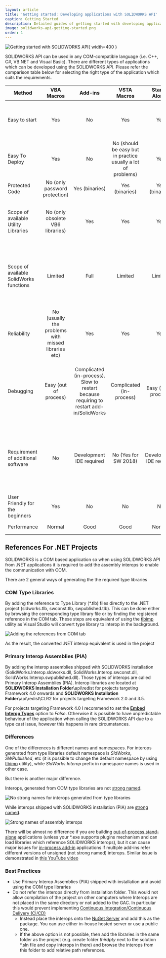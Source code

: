 ```yaml
---
layout: article
title: 'Getting started: Developing applications with SOLIDWORKS API'
caption: Getting Started
description: Detailed guides of getting started with developing applications for SOLIDWORKS via API
image: solidworks-api-getting-started.png
order: 1
---
```

![Getting started with SOLIDWORKS API](solidworks-api-getting-started.png){ width=400 }

SOLIDWORKS API can be used in any COM-compatible language (i.e. C++, C#, VB.NET and Visual Basic). There are different types of applications which can be developed using the SOLIDWORKS API. Please refer the comparison table below for selecting the right type of the application which suits the requirements.

|Method|VBA Macros|Add-ins|VSTA Macros|Stand-Alones|Scripts|Comments|
|------|:--------:|:-----:|:---------:|:----------:|:-----:|--------|
|Easy to start|Yes|No|Yes|Yes|Yes|Average time spent for a not experienced user to start a solution|
|Easy To Deploy|Yes|No|No (should be easy but in practice usually a lot of problems)|Yes|Yes|Time spent to make your software work on another machines|
|Protected Code|No (only password protection)|Yes (binaries)|Yes (binaries)|Yes (binaries)|No|A ways to IP protect your code|
|Scope of available Utility Libraries|No (only obsolete VB6 libraries)|Yes|Yes|Yes|No|Availability of utility functions for working with Databases, Files, XML etc.|
|Scope of available SolidWorks functions|Limited|Full|Limited|Limited|Limited|Some interfaces will only operate within the add-in such as the ones from SWPublished library|
|Reliability|No (usually the problems with missed libraries etc)|Yes|Yes|Yes|No|How much the solution is reliable across the SoldiWorks versions and PC workstations.|
|Debugging|Easy (out of process)|Complicated (in-process). Slow to restart because requiring to restart add-in/SolidWorks|Complicated (in-process)|Easy (out of process)|No|For in-process applications it is not possible to see and change SolidWorks at runtime from UI.|
|Requirement of additional software|No|Development IDE required|No (Yes for SW 2018)|Development IDE required|No|Development IDE usually consist of code text editor and compiler (e.g Visual Studio, Eclipse, CBuilder etc.)|
|User Friendly for the beginners|Yes|No|No|No|No||
|Performance|Normal|Good|Good|Normal|Normal|Operating performance|

## References For .NET Projects

SOLIDWORKS is a COM based application so when using SOLIDWORKS API from .NET applications it is required to add the assembly interops to enable the communication with COM.

There are 2 general ways of generating the the required type libraries

### COM Type Libraries

By adding the reference to Type Library (*.tlb) files directly to the .NET project (sldworks.tlb, swconst.tlb, swpublished.tlb). This can be done either by browsing the corresponding type library file or by finding the registered reference in the COM tab. These steps are equivalent of using the [tlbimp](https://docs.microsoft.com/en-us/dotnet/framework/tools/tlbimp-exe-type-library-importer) utility as Visual Studio will convert type library to interop in the background.

![Adding the references from COM tab](com-tab-references.png)

As the result, the converted .NET interop equivalent is used in the project

### Primary Interop Assemblies (PIA)

By adding the interop assemblies shipped with SOLIDWORKS installation (SolidWorks.Interop.sldworks.dll, SolidWorks.Interop.swconst.dll, SolidWorks.Interop.swpublished.dll). Those types of interops are called Primary Interop Assemblies (PIA). Interop libraries are located at **SOLIDWORKS Installation Folder**\api\redist for projects targeting Framework 4.0 onwards and **SOLIDWORKS Installation Folder**\api\redist\CLR2 for projects targeting Framework 2.0 and 3.5.

For projects targeting Framework 4.0 I recommend to set the **[Embed Interop Types](https://docs.microsoft.com/en-us/dotnet/framework/interop/type-equivalence-and-embedded-interop-types)** option to *False*.
Otherwise it is possible to have unpredictable behaviour of the application when calling the SOLIDWORKS API due to a type cast issue, however this happens in rare circumstances.  

### Differences

One of the differences is different names and namespaces. For interops generated from type libraries default namespace is *SldWorks*, *SWPublished*, etc (it is possible to change the default namespace by using [tlbimp](https://docs.microsoft.com/en-us/dotnet/framework/tools/tlbimp-exe-type-library-importer) utility), while *SldWorks.Interop* prefix in namespace names is used in other case.

But there is another major difference. 

Interops, generated from COM type libraries are not [strong named](https://docs.microsoft.com/en-us/dotnet/standard/assembly/create-use-strong-named).

![No strong names for interops generated from type libraries](com-strong-name-false.png)

While interops shipped with SOLIDWORKS installation (PIA) are [strong named](https://docs.microsoft.com/en-us/dotnet/standard/assembly/create-use-strong-named).

![Strong names of assembly interops](net-strong-name-true.png)

There will be almost no difference if you are building [out-of-process stand-alone](stand-alone) applications (unless your *.exe supports plugins mechanism and can load libraries which reference SOLIDWORKS interops), but it can cause major issues for [in-process add-in](add-ins) applications if multiple add-ins refer different versions of unsigned (not strong named) interops. Similar issue is demonstrated in [this YouTube video](https://www.youtube.com/watch?v=ZeWDoJ5TC7o)

### Best Practices

* Use Primary Interop Assemblies (PIA) shipped with installation and avoid using the COM type libraries
* Do not refer the interops directly from installation folder. This would not allow compilation of the project on other computers where Interops are not placed in the same directory or not added to the GAC. In particular this would prevent implementing [Continuous Integration/Continuous Delivery (CI/CD)](https://blog.xarial.com/ci-cd/)
  * Instead place the interops onto the [NuGet Server](https://www.nuget.org/) and add this as the package. You can use either in-house hosted server or use a public one.
  * If the above option is not possible, then add the libraries in the same folder as the project (e.g. create folder *thirdpty* next to the solution *.sln file and copy interops in there) and browse the interops from this folder to add relative path references.


